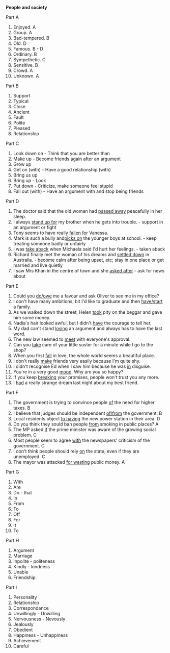 **People and society**

Part A
1. Enjoyed. A
2. Group. A
3. Bad-tempered. B
4. Old. D
5. Famous. B - D
6. Ordinary. B
7. Sympethetic. C
8. Sensitive. B
9. Crowd. A
10. Unknown. A

Part B
1. Support
2. Typical
3. Close
4. Ancient
5. Fault
6. Polite
7. Pleased
8. Relationship

Part C
1. Look down on - Think that you are better than
2. Make up - Become friends again after an argument
3. Grow up
4. Get on (with) - Have a good relationship (with)
5. Bring us up
6. Bring up - Look
7. Put down - Criticize, make someone feel stupid
8. Fall out (with) - Have an argument with and stop being friends

Part D
1. The doctor said that the old woman had <u>passed away</u> peacefully in her sleep.
2. I always <u>stand up for</u> my brother when he gets into trouble. - support in an argument or fight
3. Tony seems to have really <u>fallen for</u> Vanessa.
4. Mark is such a bully and<u>picks on</u> the younger boys at school. - keep treating someone badly or unfairly
5. I was <u>take aback</u> when Michaela said I'd hurt her feelings. - taken aback
6. Richard finally met the woman of his dreams and <u>settled down</u> in Australia. - become calm after being upset, etc; stay in one place or get married and live quietly
7. I saw Mrs Khan in the centre of town and she <u>asked after</u> - ask for news about

Part E
1. Could you <u>do/owe</u> me a favour and ask Oliver to see me in my office?
2. I don't have many ambitions, bit I'd like to graduate and then <u>have/start</u> a family.
3. As we walked down the street, Helen <u>took</u> pity on the beggar and gave him some money.
4. Nadia's hair looked awful, but I didn't <u>have</u> the courage to tell her.
5. My dad can't stand <u>losing</u> an argument and always has to have the last word. 
6. The new law seemed to <u>meet</u> with everyone's approval.
7. Can you <u>take</u> care of your little suster for a minute while I go to the shop?
8. When you first <u>fall</u> in love, the whole world seems a beautiful place.
9. I don't really <u>make</u> friends very easily because I'm quite shy.
10. I didn't recognise Ed when I saw him because he was <u>in</u> disguise.
11. You're in a very good <u>mood</u>. Why are you so happy?
12. If you keep <u>breaking</u> your promises, people won't trust you any more.
13. I <u>had</u> a really strange dream last night about my best friend.

Part F
1. The government is trying to convince people <u>of</u> the need for higher taxes. B
2. I believe that judges should be independent <u>of/from</u> the government. B
3. Local residents object <u>to having</u> the new power station in their area. D
4. Do you think they sould ban people <u>from</u> smoking in public places? A
5. The MP asked <u>if</u> the prime minister was aware of the growing social problem. C
6. Most people seem to agree <u>with</u> the newspapers' criticism of the government. C
7. I don't think people should rely <u>on</u> the state, even if they are unemployed. C
8. The mayor was attacked <u>for wasting</u> public money. A

Part G
1. With
2. Are
3. Do - that
4. In
5. From
6. To
7. Off
8. For
9. It
10. To

Part H
1. Argument
2. Marriage
3. Inpolite - politeness
4. Kindly - kindness
5. Unable
6. Friendship

Part I
1. Personality
2. Relationship
3. Correspondance
4. Unwillingly - Unwilling
5. Nervousness - Nevously
6. Jealously
7. Obedient
8. Happiness - Unhappiness
9. Achievement
10. Careful